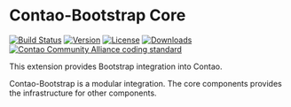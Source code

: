 Contao-Bootstrap Core
=====================

[![Build Status](http://img.shields.io/travis/contao-bootstrap/core/master.svg?style=flat-square)](https://travis-ci.org/contao-bootstrap/core)
[![Version](http://img.shields.io/packagist/v/contao-bootstrap/core.svg?style=flat-square)](http://packagist.org/packages/contao-bootstrap/core)
[![License](http://img.shields.io/packagist/l/contao-bootstrap/core.svg?style=flat-square)](http://packagist.org/packages/contao-bootstrap/core)
[![Downloads](http://img.shields.io/packagist/dt/contao-bootstrap/core.svg?style=flat-square)](http://packagist.org/packages/contao-bootstrap/core)
[![Contao Community Alliance coding standard](http://img.shields.io/badge/cca-coding_standard-red.svg?style=flat-square)](https://github.com/contao-community-alliance/coding-standard)

This extension provides Bootstrap integration into Contao. 

Contao-Bootstrap is a modular integration. The core components provides the infrastructure for other components.
